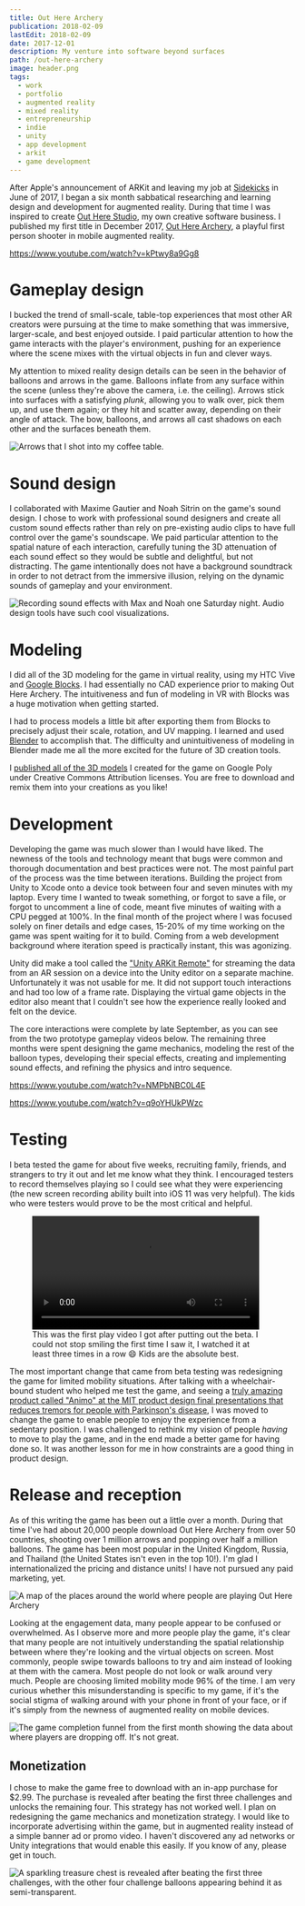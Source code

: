 ```yaml
---
title: Out Here Archery
publication: 2018-02-09
lastEdit: 2018-02-09
date: 2017-12-01
description: My venture into software beyond surfaces
path: /out-here-archery
image: header.png
tags:
  - work
  - portfolio
  - augmented reality
  - mixed reality
  - entrepreneurship
  - indie
  - unity
  - app development
  - arkit
  - game development
---
```


After Apple's announcement of ARKit and leaving my job at [Sidekicks](sidekicks) in June of 2017, I began a six month sabbatical researching and learning design and development for augmented reality. During that time I was inspired to create [Out Here Studio](http://outhere.studio), my own creative software business. I published my first title in December 2017, [Out Here Archery](https://itunes.apple.com/us/app/out-here-archery/id1309822636?mt=8), a playful first person shooter in mobile augmented reality.

https://www.youtube.com/watch?v=kPtwy8a9Gg8

# Gameplay design

I bucked the trend of small-scale, table-top experiences that most other AR creators were pursuing at the time to make something that was immersive, larger-scale, and best enjoyed outside. I paid particular attention to how the game interacts with the player's environment, pushing for an experience where the scene mixes with the virtual objects in fun and clever ways.

My attention to mixed reality design details can be seen in the behavior of balloons and arrows in the game. Balloons inflate from any surface within the scene (unless they're above the camera, i.e. the ceiling). Arrows stick into surfaces with a satisfying _plunk_, allowing you to walk over, pick them up, and use them again; or they hit and scatter away, depending on their angle of attack. The bow, balloons, and arrows all cast shadows on each other and the surfaces beneath them.

<img src="shadows.png" alt="Arrows that I shot into my coffee table." data-max-width="550"/>

# Sound design

I collaborated with Maxime Gautier and Noah Sitrin on the game's sound design. I chose to work with professional sound designers and create all custom sound effects rather than rely on pre-existing audio clips to have full control over the game's soundscape. We paid particular attention to the spatial nature of each interaction, carefully tuning the 3D attenuation of each sound effect so they would be subtle and delightful, but not distracting. The game intentionally does not have a background soundtrack in order to not detract from the immersive illusion, relying on the dynamic sounds of gameplay and your environment.

![Recording sound effects with Max and Noah one Saturday night. Audio design tools have such cool visualizations.](max-and-noah.jpg)

# Modeling

I did all of the 3D modeling for the game in virtual reality, using my HTC Vive and [Google Blocks](https://vr.google.com/blocks/). I had essentially no CAD experience prior to making Out Here Archery. The intuitiveness and fun of modeling in VR with Blocks was a huge motivation when getting started.

I had to process models a little bit after exporting them from Blocks to precisely adjust their scale, rotation, and UV mapping. I learned and used [Blender](https://www.blender.org/) to accomplish that. The difficulty and unintuitiveness of modeling in Blender made me all the more excited for the future of 3D creation tools.

I [published all of the 3D models](https://poly.google.com/user/6ygncoac9fM) I created for the game on Google Poly under Creative Commons Attribution licenses. You are free to download and remix them into your creations as you like!

# Development

Developing the game was much slower than I would have liked. The newness of the tools and technology meant that bugs were common and thorough documentation and best practices were not. The most painful part of the process was the time between iterations. Building the project from Unity to Xcode onto a device took between four and seven minutes with my laptop. Every time I wanted to tweak something, or forgot to save a file, or forgot to uncomment a line of code, meant five minutes of waiting with a CPU pegged at 100%. In the final month of the project where I was focused solely on finer details and edge cases, 15-20% of my time working on the game was spent waiting for it to build. Coming from a web development background where iteration speed is practically instant, this was agonizing.

Unity did make a tool called the ["Unity ARKit Remote"](https://blogs.unity3d.com/2017/08/03/introducing-the-unity-arkit-remote/) for streaming the data from an AR session on a device into the Unity editor on a separate machine. Unfortunately it was not usable for me. It did not support touch interactions and had too low of a frame rate. Displaying the virtual game objects in the editor also meant that I couldn't see how the experience really looked and felt on the device.

The core interactions were complete by late September, as you can see from the two prototype gameplay videos below. The remaining three months were spent designing the game mechanics, modeling the rest of the balloon types, developing their special effects, creating and implementing sound effects, and refining the physics and intro sequence.

https://www.youtube.com/watch?v=NMPbNBC0L4E

https://www.youtube.com/watch?v=q9oYHUkPWzc

# Testing

I beta tested the game for about five weeks, recruiting family, friends, and strangers to try it out and let me know what they think. I encouraged testers to record themselves playing so I could see what they were experiencing (the new screen recording ability built into iOS 11 was very helpful). The kids who were testers would prove to be the most critical and helpful.

<figure style="max-width: 400px;">
<video controls width="100%">
  <source src="playtest.mp4" type="video/mp4">
</video>
<figcaption>
This was the first play video I got after putting out the beta. I could not stop smiling the first time I saw it, I watched it at least three times in a row 😄 Kids are the absolute best.
</figcaption>
</figure>

The most important change that came from beta testing was redesigning the game for limited mobility situations. After talking with a wheelchair-bound student who helped me test the game, and seeing a [truly amazing product called "Animo" at the MIT product design final presentations that reduces tremors for people with Parkinson's disease](http://web.mit.edu/2.009/www/interestMedia/final/final2017/purple.html), I was moved to change the game to enable people to enjoy the experience from a sedentary position. I was challenged to rethink my vision of people _having_ to move to play the game, and in the end made a better game for having done so. It was another lesson for me in how constraints are a good thing in product design.

# Release and reception

As of this writing the game has been out a little over a month. During that time I've had about 20,000 people download Out Here Archery from over 50 countries, shooting over 1 million arrows and popping over half a million balloons. The game has been most popular in the United Kingdom, Russia, and Thailand (the United States isn't even in the top 10!). I'm glad I internationalized the pricing and distance units! I have not pursued any paid marketing, yet.

![A map of the places around the world where people are playing Out Here Archery](usersMap.png)

Looking at the engagement data, many people appear to be confused or overwhelmed. As I observe more and more people play the game, it's clear that many people are not intuitively understanding the spatial relationship between where they're looking and the virtual objects on screen. Most commonly, people swipe towards balloons to try and aim instead of looking at them with the camera. Most people do not look or walk around very much. People are choosing limited mobility mode 96% of the time. I am very curious whether this misunderstanding is specific to my game, if it's the social stigma of walking around with your phone in front of your face, or if it's simply from the newness of augmented reality on mobile devices.

![The game completion funnel from the first month showing the data about where players are dropping off. It's not great.](firstMonthFunnel.png)

## Monetization

I chose to make the game free to download with an in-app purchase for $2.99. The purchase is revealed after beating the first three challenges and unlocks the remaining four. This strategy has not worked well. I plan on redesigning the game mechanics and monetization strategy. I would like to incorporate advertising within the game, but in augmented reality instead of a simple banner ad or promo video. I haven't discovered any ad networks or Unity integrations that would enable this easily. If you know of any, please get in touch.

<img src="chest.png" alt="A sparkling treasure chest is revealed after beating the first three challenges, with the other four challenge balloons appearing behind it as semi-transparent." data-max-width="550"/>
